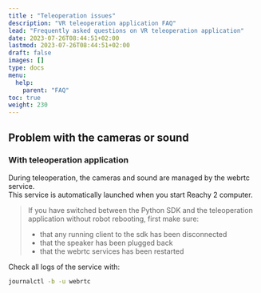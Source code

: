```yaml
---
title : "Teleoperation issues"
description: "VR teleoperation application FAQ"
lead: "Frequently asked questions on VR teleoperation application"
date: 2023-07-26T08:44:51+02:00
lastmod: 2023-07-26T08:44:51+02:00
draft: false
images: []
type: docs
menu:
  help:
    parent: "FAQ"
toc: true
weight: 230
---
```


## Problem with the cameras or sound

### With teleoperation application

During teleoperation, the cameras and sound are managed by the webrtc service.  
This service is automatically launched when you start Reachy 2 computer. 

> If you have switched between the Python SDK and the teleoperation application without robot rebooting, first make sure:
>- that any running client to the sdk has been disconnected
>- that the speaker has been plugged back
>- that the webrtc services has been restarted

Check all logs of the service with:

```bash
journalctl -b -u webrtc
```
